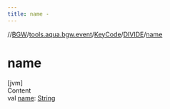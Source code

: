 ```yaml
---
title: name -
---
```

//[BGW](../../../../index.md)/[tools.aqua.bgw.event](../../index.md)/[KeyCode](../index.md)/[DIVIDE](index.md)/[name](name.md)



# name  
[jvm]  
Content  
val [name](name.md): [String](https://kotlinlang.org/api/latest/jvm/stdlib/kotlin/-string/index.html)  



